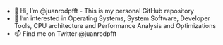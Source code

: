- 👋 Hi, I’m @juanrodpfft - This is my personal GitHub repository
- 👀 I’m interested in Operating Systems, System Software, Developer Tools, CPU architecture and Performance Analysis and Optimizations
- 📫 Find me on Twitter @juanrodpfft

<!---
juanrodpfft/juanrodpfft is a ✨ special ✨ repository because its `README.md` (this file) appears on your GitHub profile.
You can click the Preview link to take a look at your changes.
--->
